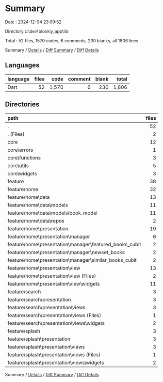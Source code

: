# Summary

Date : 2024-12-04 23:09:52

Directory c:\\dev\\blookly_app\\lib

Total : 52 files,  1570 codes, 6 comments, 230 blanks, all 1806 lines

Summary / [Details](details.md) / [Diff Summary](diff.md) / [Diff Details](diff-details.md)

## Languages
| language | files | code | comment | blank | total |
| :--- | ---: | ---: | ---: | ---: | ---: |
| Dart | 52 | 1,570 | 6 | 230 | 1,806 |

## Directories
| path | files | code | comment | blank | total |
| :--- | ---: | ---: | ---: | ---: | ---: |
| . | 52 | 1,570 | 6 | 230 | 1,806 |
| . (Files) | 2 | 48 | 0 | 7 | 55 |
| core | 12 | 227 | 0 | 32 | 259 |
| core\\errors | 1 | 47 | 0 | 7 | 54 |
| core\\functions | 3 | 29 | 0 | 7 | 36 |
| core\\utils | 5 | 87 | 0 | 11 | 98 |
| core\\widgets | 3 | 64 | 0 | 7 | 71 |
| feature | 38 | 1,295 | 6 | 191 | 1,492 |
| feature\\home | 32 | 1,113 | 0 | 162 | 1,275 |
| feature\\home\\data | 13 | 469 | 0 | 79 | 548 |
| feature\\home\\data\\models | 11 | 396 | 0 | 69 | 465 |
| feature\\home\\data\\models\\book_model | 11 | 396 | 0 | 69 | 465 |
| feature\\home\\data\\repos | 2 | 73 | 0 | 10 | 83 |
| feature\\home\\presentation | 19 | 644 | 0 | 83 | 727 |
| feature\\home\\presentation\\manager | 6 | 102 | 0 | 44 | 146 |
| feature\\home\\presentation\\manager\\featured_books_cubit | 2 | 34 | 0 | 15 | 49 |
| feature\\home\\presentation\\manager\\newset_books | 2 | 34 | 0 | 14 | 48 |
| feature\\home\\presentation\\manager\\similar_books_cubit | 2 | 34 | 0 | 15 | 49 |
| feature\\home\\presentation\\view | 13 | 542 | 0 | 39 | 581 |
| feature\\home\\presentation\\view (Files) | 2 | 39 | 0 | 7 | 46 |
| feature\\home\\presentation\\view\\widgets | 11 | 503 | 0 | 32 | 535 |
| feature\\search | 3 | 95 | 1 | 12 | 108 |
| feature\\search\\presentation | 3 | 95 | 1 | 12 | 108 |
| feature\\search\\presentation\\views | 3 | 95 | 1 | 12 | 108 |
| feature\\search\\presentation\\views (Files) | 1 | 11 | 0 | 3 | 14 |
| feature\\search\\presentation\\views\\widgets | 2 | 84 | 1 | 9 | 94 |
| feature\\splash | 3 | 87 | 5 | 17 | 109 |
| feature\\splash\\presentation | 3 | 87 | 5 | 17 | 109 |
| feature\\splash\\presentation\\views | 3 | 87 | 5 | 17 | 109 |
| feature\\splash\\presentation\\views (Files) | 1 | 11 | 0 | 3 | 14 |
| feature\\splash\\presentation\\views\\widgets | 2 | 76 | 5 | 14 | 95 |

Summary / [Details](details.md) / [Diff Summary](diff.md) / [Diff Details](diff-details.md)